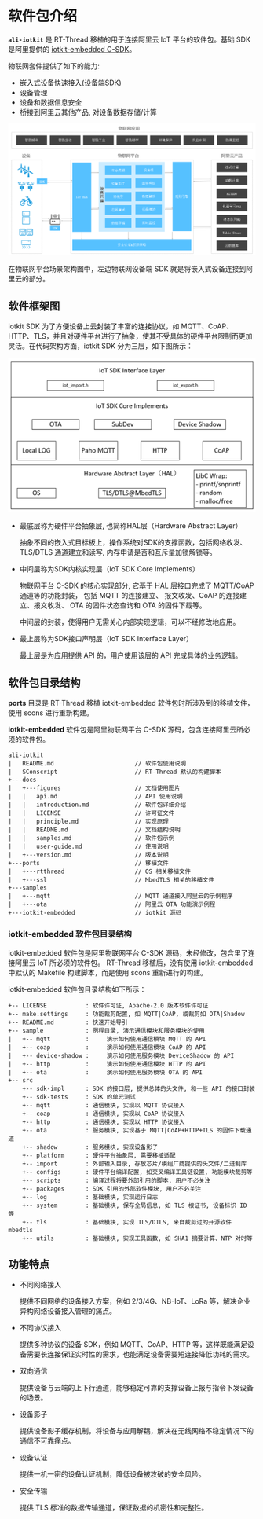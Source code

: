 # 软件包介绍

**`ali-iotkit`** 是 RT-Thread 移植的用于连接阿里云 IoT 平台的软件包。基础 SDK 是阿里提供的 [iotkit-embedded C-SDK](https://github.com/aliyun/iotkit-embedded)。

物联网套件提供了如下的能力:

- 嵌入式设备快速接入(设备端SDK)
- 设备管理
- 设备和数据信息安全
- 桥接到阿里云其他产品, 对设备数据存储/计算

![阿里云物联网平台场景架构图](./figures/AliyunIoTPlatformSceneArchitecture_dae1q2wqsddeewdr.png)

在物联网平台场景架构图中，左边物联网设备端 SDK 就是将嵌入式设备连接到阿里云的部分。

## 软件框架图

iotkit SDK 为了方便设备上云封装了丰富的连接协议，如 MQTT、CoAP、HTTP、TLS，并且对硬件平台进行了抽象，使其不受具体的硬件平台限制而更加灵活。在代码架构方面，iotkit SDK 分为三层，如下图所示：

![iotkit SDK 软件框架图](./figures/AliyunIoTKitSDKArch_AFDdedfafe3gvdas.png)

- 最底层称为硬件平台抽象层, 也简称HAL层（Hardware Abstract Layer）
  
    抽象不同的嵌入式目标板上，操作系统对SDK的支撑函数，包括网络收发、 TLS/DTLS 通道建立和读写, 内存申请是否和互斥量加锁解锁等。

- 中间层称为SDK内核实现层（IoT SDK Core Implements）

    物联网平台 C-SDK 的核心实现部分, 它基于 HAL 层接口完成了 MQTT/CoAP 通道等的功能封装， 包括 MQTT 的连接建立、 报文收发、CoAP 的连接建立、报文收发、 OTA 的固件状态查询和 OTA 的固件下载等。

    中间层的封装，使得用户无需关心内部实现逻辑，可以不经修改地应用。

- 最上层称为SDK接口声明层（IoT SDK Interface Layer）

    最上层是为应用提供 API 的，用户使用该层的 API 完成具体的业务逻辑。

## 软件包目录结构

**ports** 目录是 RT-Thread 移植 iotkit-embedded 软件包时所涉及到的移植文件，使用 scons 进行重新构建。 

**iotkit-embedded** 软件包是阿里物联网平台 C-SDK 源码，包含连接阿里云所必须的软件包。

```shell
ali-iotkit
|   README.md                       // 软件包使用说明
|   SConscript                      // RT-Thread 默认的构建脚本
+---docs
|   +---figures                     // 文档使用图片
|   |   api.md                      // API 使用说明
|   |   introduction.md             // 软件包详细介绍
|   |   LICENSE                     // 许可证文件
|   |   principle.md                // 实现原理
|   |   README.md                   // 文档结构说明
|   |   samples.md                  // 软件包示例
|   |   user-guide.md               // 使用说明
|   +---version.md                  // 版本说明
+---ports                           // 移植文件
|   +---rtthread                    // OS 相关移植文件
|   +---ssl                         // MbedTLS 相关的移植文件
+---samples
|   +---mqtt                        // MQTT 通道接入阿里云的示例程序
|   +---ota                         // 阿里云 OTA 功能演示例程
+---iotkit-embedded                 // iotkit 源码
```

### iotkit-embedded 软件包目录结构

iotkit-embedded 软件包是阿里物联网平台 C-SDK 源码，未经修改，包含里了连接阿里云 IoT 所必须的软件包。 RT-Thread 移植后，没有使用 iotkit-embedded 中默认的 Makefile 构建脚本，而是使用 scons 重新进行的构建。

iotkit-embedded 软件包目录结构如下所示：

```shell
+-- LICENSE           : 软件许可证, Apache-2.0 版本软件许可证
+-- make.settings     : 功能裁剪配置, 如 MQTT|CoAP, 或裁剪如 OTA|Shadow
+-- README.md         : 快速开始导引
+-- sample            : 例程目录, 演示通信模块和服务模块的使用
|   +-- mqtt          :     演示如何使用通信模块 MQTT 的 API
|   +-- coap          :     演示如何使用通信模块 CoAP 的 API
|   +-- device-shadow :     演示如何使用服务模块 DeviceShadow 的 API
|   +-- http          :     演示如何使用通信模块 HTTP 的 API
|   +-- ota           :     演示如何使用服务模块 OTA 的 API
+-- src
    +-- sdk-impl      : SDK 的接口层, 提供总体的头文件, 和一些 API 的接口封装
    +-- sdk-tests     : SDK 的单元测试
    +-- mqtt          : 通信模块, 实现以 MQTT 协议接入
    +-- coap          : 通信模块, 实现以 CoAP 协议接入
    +-- http          : 通信模块, 实现以 HTTP 协议接入
    +-- ota           : 服务模块, 实现基于 MQTT|CoAP+HTTP+TLS 的固件下载通道
    +-- shadow        : 服务模块, 实现设备影子
    +-- platform      : 硬件平台抽象层, 需要移植适配
    +-- import        : 外部输入目录, 存放芯片/模组厂商提供的头文件/二进制库
    +-- configs       : 硬件平台编译配置, 如交叉编译工具链设置, 功能模块裁剪等
    +-- scripts       : 编译过程将要外部引用的脚本, 用户不必关注
    +-- packages      : SDK 引用的外部软件模块, 用户不必关注
    +-- log           : 基础模块, 实现运行日志
    +-- system        : 基础模块, 保存全局信息, 如 TLS 根证书, 设备标识 ID 等
    +-- tls           : 基础模块, 实现 TLS/DTLS, 来自裁剪过的开源软件 mbedtls
    +-- utils         : 基础模块, 实现工具函数, 如 SHA1 摘要计算、NTP 对时等
```

## 功能特点

- 不同网络接入

    提供不同网络的设备接入方案，例如 2/3/4G、NB-IoT、LoRa 等，解决企业异构网络设备接入管理的痛点。

- 不同协议接入
    
    提供多种协议的设备 SDK，例如 MQTT、CoAP、HTTP 等，这样既能满足设备需要长连接保证实时性的需求，也能满足设备需要短连接降低功耗的需求。

- 双向通信

    提供设备与云端的上下行通道，能够稳定可靠的支撑设备上报与指令下发设备的场景。

- 设备影子
    
    提供设备影子缓存机制，将设备与应用解耦，解决在无线网络不稳定情况下的通信不可靠痛点。

- 设备认证
    
    提供一机一密的设备认证机制，降低设备被攻破的安全风险。

- 安全传输
    
    提供 TLS 标准的数据传输通道，保证数据的机密性和完整性。
